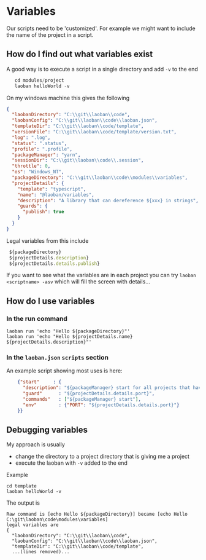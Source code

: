 # Variables

Our scripts need to be 'customized'. For example we might want to include the name of the project 
in a script. 

## How do I find out what variables exist

A good way is to execute a script in a single directory and add `-v` to the end

```typescript
   cd modules/project
   laoban helloWorld -v
```

On my windows machine this gives the following

```json
{
  "laobanDirectory": "C:\\git\\laoban\\code",
  "laobanConfig": "C:\\git\\laoban\\code\\laoban.json",
  "templateDir": "C:\\git\\laoban\\code/template",
  "versionFile": "C:\\git\\laoban\\code/template/version.txt",
  "log": ".log",
  "status": ".status",
  "profile": ".profile",
  "packageManager": "yarn",
  "sessionDir": "C:\\git\\laoban\\code\\.session",
  "throttle": 0,
  "os": "Windows_NT",
  "packageDirectory": "C:\\git\\laoban\\code\\modules\\variables",
  "projectDetails": {
    "template": "typescript",
    "name": "@laoban/variables",
    "description": "A library that can dereference ${xxx} in strings",
    "guards": {
      "publish": true
    }
  }
}
```
Legal variables from this include
```typescript
 ${packageDirectory}
 ${projectDetails.description}
 ${projectDetails.details.publish}
```

If you want to see what the variables are in each project you can try `laoban <scriptname> -asv` 
which will fill the screen with details...

## How do I use variables

### In the run command
```shell
laoban run 'echo "Hello ${packageDirectory}"' 
laoban run 'echo "Hello ${projectDetails.name} ${projectDetails.description}"' 
```

### In the `laoban.json` `scripts` section 
An example script showing most uses is here:
```json
    {"start"     : {
      "description": "${packageManager} start for all projects that have a port defined in package.details.json",
      "guard"      : "${projectDetails.details.port}",
      "commands"   : ["${packageManager} start"],
      "env"        : {"PORT": "${projectDetails.details.port}"}
    }}
```

## Debugging variables
My approach is usually
* change the directory to a project directory that is giving me a project
* execute the laoban with `-v` added to the end

Example
```shell
cd template
laoban helloWorld -v
```

The output is
```shell
Raw command is [echo Hello ${packageDirectory}] became [echo Hello C:\git\laoban\code\modules\variables]
legal variables are
{
  "laobanDirectory": "C:\\git\\laoban\\code",
  "laobanConfig": "C:\\git\\laoban\\code\\laoban.json",
  "templateDir": "C:\\git\\laoban\\code/template",
  ...(lines removed)...
```

